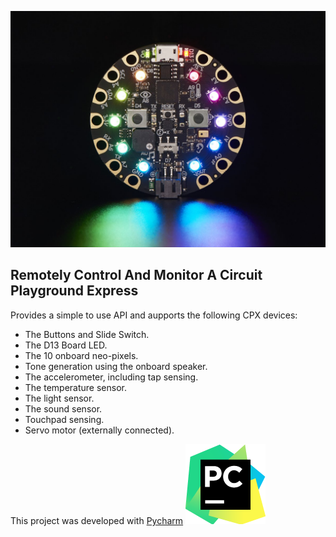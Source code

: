 ![logo](https://github.com/MrYsLab/pymata-cpx/blob/master/docs/images/cpx.jpg)

## Remotely Control And Monitor A Circuit Playground Express

Provides a simple to use API and aupports the following CPX devices:
* The Buttons and Slide Switch.
* The D13 Board LED.
* The 10 onboard neo-pixels.
* Tone generation using the onboard speaker.
* The accelerometer, including tap sensing.
* The temperature sensor.
* The light sensor.
* The sound sensor.
* Touchpad sensing.
* Servo motor (externally connected).

This project was developed with
[Pycharm](https://www.jetbrains.com/pycharm/)
![logo](https://github.com/MrYsLab/python_banyan/blob/master/images/icon_PyCharm.png)
